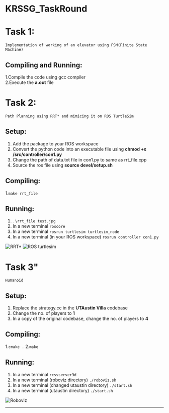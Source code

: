 # KRSSG_TaskRound

# Task 1:
    Implementation of working of an elevator using FSM(Finite State Machine)

## Compiling and Running:

1.Compile the code using gcc compiler  
2.Execute the **a.out** file



# Task 2:
    Path Planning using RRT* and mimicing it on ROS TurtleSim
 
    
## Setup:

1. Add the package to your ROS workspace
2. Convert the python code into an executable file using **chmod +x /src/controller/con1.py**
3. Change the path of data.txt file in con1.py to same as rrt_file.cpp
4. Source the ros file using **source devel/setup.sh**

## Compiling:

1.`make rrt_file`

## **Running:**

1. `.\rrt_file test.jpg`
2. In a new terminal `roscore`
3. In a new terminal `rosrun turtlesim turtlesim_node`
4. In a new terminal (in your ROS workspace) `rosrun controller con1.py`

 ![RRT*](https://github.com/Sry-421/KRSSG_TaskRound/show.jpg)
 ![ROS turtlesim](https://github.com/Sry-421/KRSSG_TaskRound/show1.jpg)
 
 
 
# **Task 3"**
    Humanoid

## **Setup:**

1. Replace the strategy.cc in the **UTAustin Villa** codebase
2. Change the no. of players to **1**
3. In a copy of the original codebase, change the no. of players to **4**

## **Compiling:**
1.`cmake .`
2.`make`

## **Running:**
1. In a new terminal `rcssserver3d`
2. In a new terminal (roboviz directory) `./roboviz.sh`
3. In a new terminal (changed utaustin directory) `./start.sh`
4. In a new terminal (utaustin directory) `./start.sh`

![Roboviz](https://github.com/Sry-421/KRSSG_TaskRound/show2.jpg?raw=true)

---




    

    
